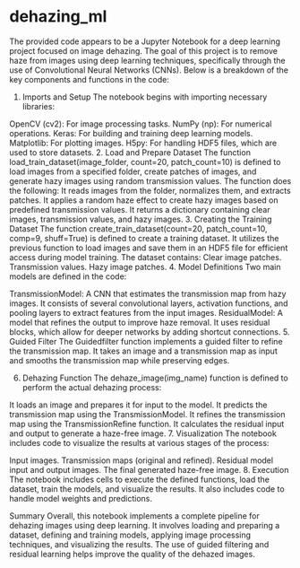 # dehazing_ml
The provided code appears to be a Jupyter Notebook for a deep learning project focused on image dehazing. The goal of this project is to remove haze from images using deep learning techniques, specifically through the use of Convolutional Neural Networks (CNNs). Below is a breakdown of the key components and functions in the code:

1. Imports and Setup
The notebook begins with importing necessary libraries:

OpenCV (cv2): For image processing tasks.
NumPy (np): For numerical operations.
Keras: For building and training deep learning models.
Matplotlib: For plotting images.
H5py: For handling HDF5 files, which are used to store datasets.
2. Load and Prepare Dataset
The function load_train_dataset(image_folder, count=20, patch_count=10) is defined to load images from a specified folder, create patches of images, and generate hazy images using random transmission values. The function does the following:
It reads images from the folder, normalizes them, and extracts patches.
It applies a random haze effect to create hazy images based on predefined transmission values.
It returns a dictionary containing clear images, transmission values, and hazy images.
3. Creating the Training Dataset
The function create_train_dataset(count=20, patch_count=10, comp=9, shuff=True) is defined to create a training dataset. It utilizes the previous function to load images and save them in an HDF5 file for efficient access during model training. The dataset contains:
Clear image patches.
Transmission values.
Hazy image patches.
4. Model Definitions
Two main models are defined in the code:

TransmissionModel: A CNN that estimates the transmission map from hazy images. It consists of several convolutional layers, activation functions, and pooling layers to extract features from the input images.
ResidualModel: A model that refines the output to improve haze removal. It uses residual blocks, which allow for deeper networks by adding shortcut connections.
5. Guided Filter
The Guidedfilter function implements a guided filter to refine the transmission map. It takes an image and a transmission map as input and smooths the transmission map while preserving edges.

6. Dehazing Function
The dehaze_image(img_name) function is defined to perform the actual dehazing process:

It loads an image and prepares it for input to the model.
It predicts the transmission map using the TransmissionModel.
It refines the transmission map using the TransmissionRefine function.
It calculates the residual input and output to generate a haze-free image.
7. Visualization
The notebook includes code to visualize the results at various stages of the process:

Input images.
Transmission maps (original and refined).
Residual model input and output images.
The final generated haze-free image.
8. Execution
The notebook includes cells to execute the defined functions, load the dataset, train the models, and visualize the results. It also includes code to handle model weights and predictions.

Summary
Overall, this notebook implements a complete pipeline for dehazing images using deep learning. It involves loading and preparing a dataset, defining and training models, applying image processing techniques, and visualizing the results. The use of guided filtering and residual learning helps improve the quality of the dehazed images.

